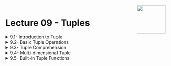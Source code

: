 <img align="right" width="90" height="90" src="https://github.com/cs-MohamedAyman/Computer-Science-Textbooks/blob/master/logos/python.jpg">

# Lecture 09 - Tuples

<details>
	<summary>9.1- Introduction to Tuple</summary>

</details>

<details>
	<summary>9.2- Basic Tuple Operations</summary>

</details>

<details>
	<summary>9.3- Tuple Comprehension</summary>

</details>

<details>
	<summary>9.4- Multi-dimensional Tuple</summary>

</details>

<details>
	<summary>9.5- Built-in Tuple Functions</summary>

</details>

